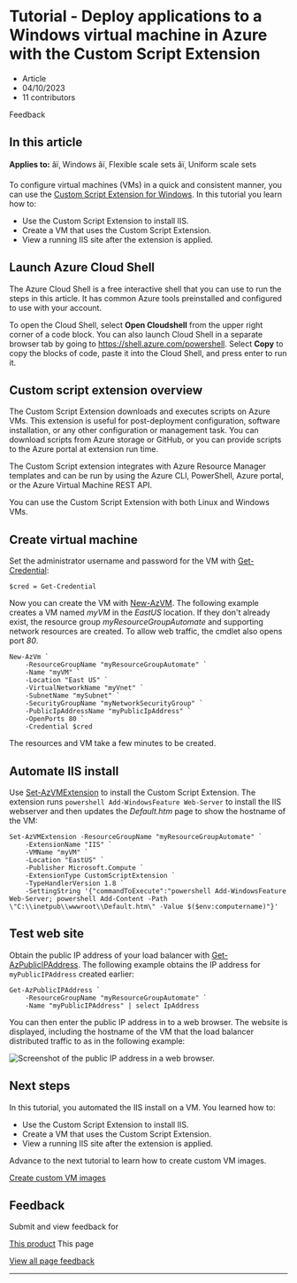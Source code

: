 # Tutorial - Deploy applications to a Windows virtual machine in Azure with the Custom Script Extension

* Article
* 04/10/2023
* 11 contributors

Feedback

## In this article

**Applies to:** âï¸ Windows âï¸ Flexible scale sets âï¸ Uniform scale sets

To configure virtual machines (VMs) in a quick and consistent manner, you can use the [Custom Script Extension for Windows](../extensions/custom-script-windows). In this tutorial you learn how to:

* Use the Custom Script Extension to install IIS.
* Create a VM that uses the Custom Script Extension.
* View a running IIS site after the extension is applied.

## Launch Azure Cloud Shell

The Azure Cloud Shell is a free interactive shell that you can use to run the steps in this article. It has common Azure tools preinstalled and configured to use with your account.

To open the Cloud Shell, select **Open Cloudshell** from the upper right corner of a code block. You can also launch Cloud Shell in a separate browser tab by going to <https://shell.azure.com/powershell>. Select **Copy** to copy the blocks of code, paste it into the Cloud Shell, and press enter to run it.

## Custom script extension overview

The Custom Script Extension downloads and executes scripts on Azure VMs. This extension is useful for post-deployment configuration, software installation, or any other configuration or management task. You can download scripts from Azure storage or GitHub, or you can provide scripts to the Azure portal at extension run time.

The Custom Script extension integrates with Azure Resource Manager templates and can be run by using the Azure CLI, PowerShell, Azure portal, or the Azure Virtual Machine REST API.

You can use the Custom Script Extension with both Linux and Windows VMs.

## Create virtual machine

Set the administrator username and password for the VM with [Get-Credential](/en-us/powershell/module/microsoft.powershell.security/get-credential):

```
$cred = Get-Credential

```

Now you can create the VM with [New-AzVM](/en-us/powershell/module/az.compute/new-azvm). The following example creates a VM named *myVM* in the *EastUS* location. If they don't already exist, the resource group *myResourceGroupAutomate* and supporting network resources are created. To allow web traffic, the cmdlet also opens port *80*.

```
New-AzVm `
    -ResourceGroupName "myResourceGroupAutomate" `
    -Name "myVM" `
    -Location "East US" `
    -VirtualNetworkName "myVnet" `
    -SubnetName "mySubnet" `
    -SecurityGroupName "myNetworkSecurityGroup" `
    -PublicIpAddressName "myPublicIpAddress" `
    -OpenPorts 80 `
    -Credential $cred

```

The resources and VM take a few minutes to be created.

## Automate IIS install

Use [Set-AzVMExtension](/en-us/powershell/module/az.compute/set-azvmextension) to install the Custom Script Extension. The extension runs `powershell Add-WindowsFeature Web-Server` to install the IIS webserver and then updates the *Default.htm* page to show the hostname of the VM:

```
Set-AzVMExtension -ResourceGroupName "myResourceGroupAutomate" `
    -ExtensionName "IIS" `
    -VMName "myVM" `
    -Location "EastUS" `
    -Publisher Microsoft.Compute `
    -ExtensionType CustomScriptExtension `
    -TypeHandlerVersion 1.8 `
    -SettingString '{"commandToExecute":"powershell Add-WindowsFeature Web-Server; powershell Add-Content -Path \"C:\\inetpub\\wwwroot\\Default.htm\" -Value $($env:computername)"}'

```

## Test web site

Obtain the public IP address of your load balancer with [Get-AzPublicIPAddress](/en-us/powershell/module/az.network/get-azpublicipaddress). The following example obtains the IP address for `myPublicIPAddress` created earlier:

```
Get-AzPublicIPAddress `
    -ResourceGroupName "myResourceGroupAutomate" `
    -Name "myPublicIPAddress" | select IpAddress

```

You can then enter the public IP address in to a web browser. The website is displayed, including the hostname of the VM that the load balancer distributed traffic to as in the following example:

![Screenshot of the public IP address in a web browser.](media/tutorial-automate-vm-deployment/running-iis-website.png)

## Next steps

In this tutorial, you automated the IIS install on a VM. You learned how to:

* Use the Custom Script Extension to install IIS.
* Create a VM that uses the Custom Script Extension.
* View a running IIS site after the extension is applied.

Advance to the next tutorial to learn how to create custom VM images.

[Create custom VM images](tutorial-custom-images)

## Feedback

Submit and view feedback for

[This product](https://feedback.azure.com/d365community/forum/ec2f1827-be25-ec11-b6e6-000d3a4f0f1c)
This page

[View all page feedback](https://github.com/MicrosoftDocs/azure-docs/issues)

---
